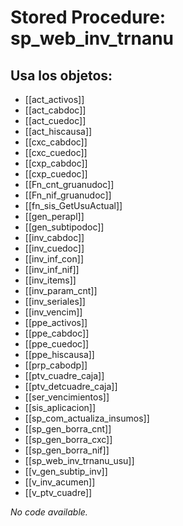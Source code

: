 # Stored Procedure: sp_web_inv_trnanu

## Usa los objetos:
- [[act_activos]]
- [[act_cabdoc]]
- [[act_cuedoc]]
- [[act_hiscausa]]
- [[cxc_cabdoc]]
- [[cxc_cuedoc]]
- [[cxp_cabdoc]]
- [[cxp_cuedoc]]
- [[Fn_cnt_gruanudoc]]
- [[Fn_nif_gruanudoc]]
- [[fn_sis_GetUsuActual]]
- [[gen_perapl]]
- [[gen_subtipodoc]]
- [[inv_cabdoc]]
- [[inv_cuedoc]]
- [[inv_inf_con]]
- [[inv_inf_nif]]
- [[inv_items]]
- [[inv_param_cnt]]
- [[inv_seriales]]
- [[inv_vencim]]
- [[ppe_activos]]
- [[ppe_cabdoc]]
- [[ppe_cuedoc]]
- [[ppe_hiscausa]]
- [[prp_cabodp]]
- [[ptv_cuadre_caja]]
- [[ptv_detcuadre_caja]]
- [[ser_vencimientos]]
- [[sis_aplicacion]]
- [[sp_com_actualiza_insumos]]
- [[sp_gen_borra_cnt]]
- [[sp_gen_borra_cxc]]
- [[sp_gen_borra_nif]]
- [[sp_web_inv_trnanu_usu]]
- [[v_gen_subtip_inv]]
- [[v_inv_acumen]]
- [[v_ptv_cuadre]]

*No code available.*
